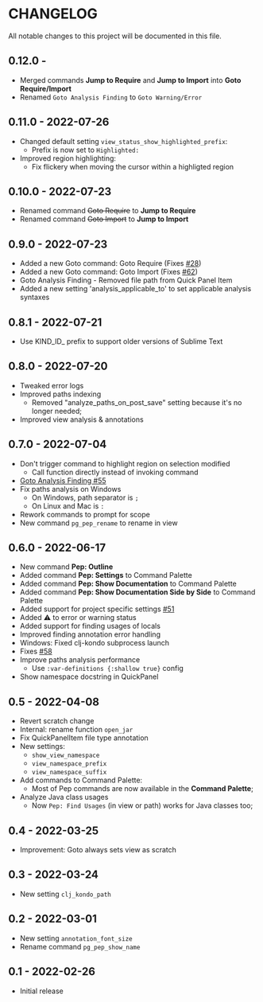 # CHANGELOG

All notable changes to this project will be documented in this file.

## 0.12.0 -
- Merged commands **Jump to Require** and **Jump to Import** into **Goto Require/Import**
- Renamed `Goto Analysis Finding` to `Goto Warning/Error`

## 0.11.0 - 2022-07-26
- Changed default setting `view_status_show_highlighted_prefix`:
	- Prefix is now set to `Highlighted: `
- Improved region highlighting:
	- Fix flickery when moving the cursor within a highligted region

## 0.10.0 - 2022-07-23
- Renamed command ~~Goto Require~~ to **Jump to Require**
- Renamed command ~~Goto Import~~ to **Jump to Import**

## 0.9.0 - 2022-07-23
- Added a new Goto command: Goto Require (Fixes [#28](https://github.com/pedrorgirardi/Pep/issues/28))
- Added a new Goto command: Goto Import (Fixes [#62](https://github.com/pedrorgirardi/Pep/issues/62))
- Goto Analysis Finding - Removed file path from Quick Panel Item
- Added a new setting 'analysis_applicable_to' to set applicable analysis syntaxes

## 0.8.1 - 2022-07-21
- Use KIND_ID_ prefix to support older versions of Sublime Text

## 0.8.0 - 2022-07-20
- Tweaked error logs
- Improved paths indexing
	- Removed "analyze_paths_on_post_save" setting because it's no longer needed;
- Improved view analysis & annotations

## 0.7.0 - 2022-07-04
- Don't trigger command to highlight region on selection modified
	- Call function directly instead of invoking command
- [Goto Analysis Finding #55](https://github.com/pedrorgirardi/Pep/issues/55)
- Fix paths analysis on Windows
	- On Windows, path separator is `;`
	- On Linux and Mac is `:`
- Rework commands to prompt for scope
- New command `pg_pep_rename` to rename in view

## 0.6.0 - 2022-06-17
- New command **Pep: Outline**
- Added command **Pep: Settings** to Command Palette
- Added command **Pep: Show Documentation** to Command Palette
- Added command **Pep: Show Documentation Side by Side** to Command Palette
- Added support for project specific settings [#51](https://github.com/pedrorgirardi/Pep/issues/53)
- Added ⚠ to error or warning status
- Added support for finding usages of locals
- Improved finding annotation error handling
- Windows: Fixed clj-kondo subprocess launch
- Fixes [#58](https://github.com/pedrorgirardi/Pep/issues/58)
- Improve paths analysis performance
	- Use `:var-definitions {:shallow true}` config
- Show namespace docstring in QuickPanel

## 0.5 - 2022-04-08
- Revert scratch change
- Internal: rename function `open_jar`
- Fix QuickPanelItem file type annotation
- New settings:
	- `show_view_namespace`
	- `view_namespace_prefix`
	- `view_namespace_suffix`
- Add commands to Command Palette:
	- Most of Pep commands are now available in the **Command Palette**;
- Analyze Java class usages
	- Now `Pep: Find Usages` (in view or path) works for Java classes too;

## 0.4 - 2022-03-25
- Improvement: Goto always sets view as scratch

## 0.3 - 2022-03-24
- New setting `clj_kondo_path`

## 0.2 - 2022-03-01
- New setting `annotation_font_size`
- Rename command `pg_pep_show_name`

## 0.1 - 2022-02-26
- Initial release
